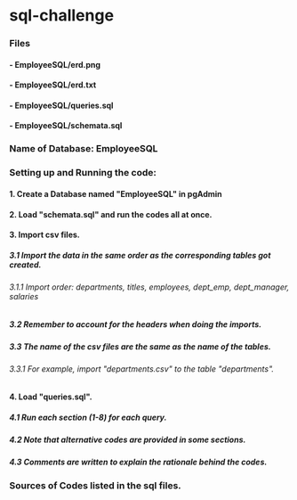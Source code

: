 # sql-challenge

### Files
#### - EmployeeSQL/erd.png
#### - EmployeeSQL/erd.txt
#### - EmployeeSQL/queries.sql
#### - EmployeeSQL/schemata.sql


### Name of Database: EmployeeSQL

### Setting up and Running the code:
#### 1. Create a Database named "EmployeeSQL" in pgAdmin
#### 2. Load "schemata.sql" and run the codes all at once.
#### 3. Import csv files.
##### 3.1 Import the data in the same order as the corresponding tables got created.
###### 3.1.1 Import order: departments, titles, employees, dept_emp, dept_manager, salaries
##### 3.2 Remember to account for the headers when doing the imports.
##### 3.3 The name of the csv files are the same as the name of the tables.
###### 3.3.1 For example, import "departments.csv" to the table "departments".
#### 4. Load "queries.sql".
##### 4.1 Run each section (1-8) for each query.
##### 4.2 Note that alternative codes are provided in some sections.
##### 4.3 Comments are written to explain the rationale behind the codes.

### Sources of Codes listed in the sql files.
